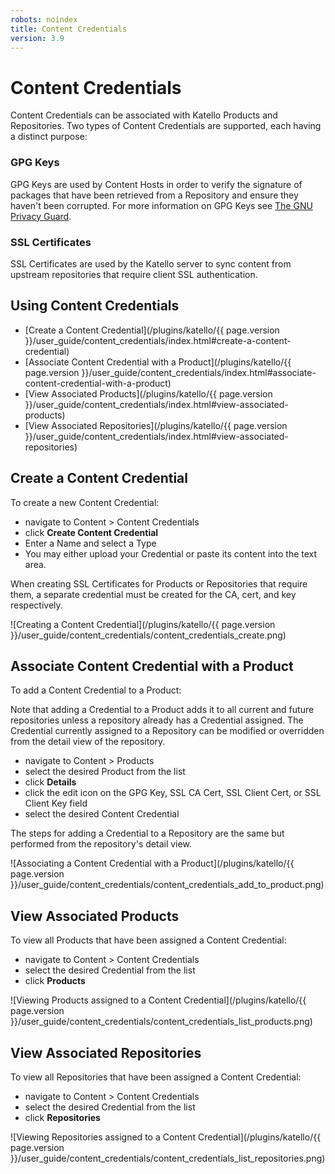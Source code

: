 ```yaml
---
robots: noindex
title: Content Credentials
version: 3.9
---
```


# Content Credentials

Content Credentials can be associated with Katello Products and Repositories. Two types of Content Credentials are supported, each having a distinct purpose:

### GPG Keys

GPG Keys are used by Content Hosts in order to verify the signature of packages that have been retrieved from a Repository and ensure they haven't been corrupted. For more information on GPG Keys see [The GNU Privacy Guard](https://www.gnupg.org/).

### SSL Certificates

SSL Certificates are used by the Katello server to sync content from upstream repositories that require client SSL authentication.

## Using Content Credentials

- [Create a Content Credential](/plugins/katello/{{ page.version }}/user_guide/content_credentials/index.html#create-a-content-credential)
- [Associate Content Credential with a Product](/plugins/katello/{{ page.version }}/user_guide/content_credentials/index.html#associate-content-credential-with-a-product)
- [View Associated Products](/plugins/katello/{{ page.version }}/user_guide/content_credentials/index.html#view-associated-products)
- [View Associated Repositories](/plugins/katello/{{ page.version }}/user_guide/content_credentials/index.html#view-associated-repositories)


## Create a Content Credential

To create a new Content Credential:

- navigate to Content > Content Credentials
- click **Create Content Credential**
- Enter a Name and select a Type
- You may either upload your Credential or paste its content into the text area.

When creating SSL Certificates for Products or Repositories that require them, a separate credential must be created for the CA, cert, and key respectively.

![Creating a Content Credential](/plugins/katello/{{ page.version }}/user_guide/content_credentials/content_credentials_create.png)

## Associate Content Credential with a Product

To add a Content Credential to a Product:

Note that adding a Credential to a Product adds it to all current and future repositories unless a repository already has a Credential assigned.
The Credential currently assigned to a Repository can be modified or overridden from the detail view of the repository.

- navigate to Content > Products
- select the desired Product from the list
- click **Details**
- click the edit icon on the GPG Key, SSL CA Cert, SSL Client Cert, or SSL Client Key field
- select the desired Content Credential

The steps for adding a Credential to a Repository are the same but performed from the repository's detail view.

![Associating a Content Credential with a Product](/plugins/katello/{{ page.version }}/user_guide/content_credentials/content_credentials_add_to_product.png)

## View Associated Products

To view all Products that have been assigned a Content Credential:

- navigate to Content > Content Credentials
- select the desired Credential from the list
- click **Products**

![Viewing Products assigned to a Content Credential](/plugins/katello/{{ page.version }}/user_guide/content_credentials/content_credentials_list_products.png)

## View Associated Repositories

To view all Repositories that have been assigned a Content Credential:

- navigate to Content > Content Credentials
- select the desired Credential from the list
- click **Repositories**

![Viewing Repositories assigned to a Content Credential](/plugins/katello/{{ page.version }}/user_guide/content_credentials/content_credentials_list_repositories.png)
